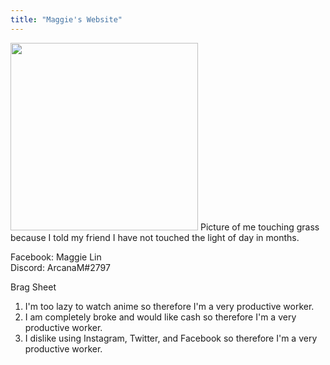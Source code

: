 ```yaml
---
title: "Maggie's Website"
---
```


<image src="https://cdn.discordapp.com/attachments/754434661026889859/835265605270634506/20210423_172651.jpg" width="300">
Picture of me touching grass because I told my friend I have not touched the light of day in months.

Facebook: Maggie Lin          
Discord: ArcanaM#2797


Brag Sheet
  1. I'm too lazy to watch anime so therefore I'm a very productive worker.
  2. I am completely broke and would like cash so therefore I'm a very productive worker.
  3. I dislike using Instagram, Twitter, and Facebook so therefore I'm a very productive worker.
